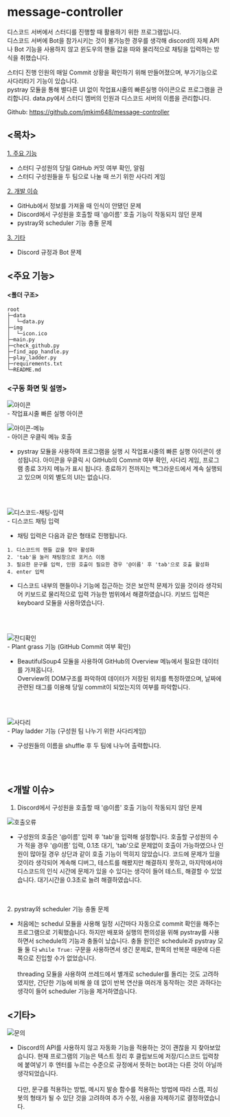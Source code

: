 # message-controller

디스코드 서버에서 스터디를 진행할 때 활용하기 위한 프로그램입니다.<br>
디스코드 서버에 Bot을 참가시키는 것이 불가능한 경우를 생각해 discord의 자체 API나 Bot 기능을 사용하지 않고 윈도우의 핸들 값을 따와 물리적으로 채팅을 입력하는 방식을 취했습니다. <br>


스터디 진행 인원의 매일 Commit 상황을 확인하기 위해 만들어졌으며, 부가기능으로 사다리타기 기능이 있습니다.<br>
pystray 모듈을 통해 별다른 UI 없이 작업표시줄의 빠른실행 아이콘으로 프로그램을 관리합니다.
data.py에서 스터디 멤버의 인원과 디스코드 서버의 이름을 관리합니다.

Github: https://github.com/jmkim648/message-controller


## <목차>
[1. 주요 기능](#주요-기능)
  - 스터디 구성원의 당일 GitHub 커밋 여부 확인, 알림
  - 스터디 구성원들을 두 팀으로 나눌 때 쓰기 위한 사다리 게임

[2. 개발 이슈](#개발-이슈)
  - GitHub에서 정보를 가져올 때 인식이 안됐던 문제
  - Discord에서 구성원을 호출할 때 '@이름' 호출 기능이 작동되지 않던 문제
  - pystray와 scheduler 기능 충돌 문제

[3. 기타](#기타)
  - Discord 규정과 Bot 문제

## <주요 기능>

#### <폴더 구조>
```
root
├─data
│  └─data.py
├─img
│  └─icon.ico
├─main.py
├─check_github.py
├─find_app_handle.py
├─play_ladder.py
├─requirements.txt
└─README.md
```

### <구동 화면 및 설명>
![아이콘](https://github.com/jmkim648/variable-recommander/assets/22714585/2fdbc6d5-76ac-4293-b977-361373df3032)  
\- 작업표시줄 빠른 실행 아이콘

![아이콘-메뉴](https://github.com/jmkim648/variable-recommander/assets/22714585/5f933301-9091-4711-a62d-233e0e0f0dad)  
\- 아이콘 우클릭 메뉴 호출

 - pystray 모듈을 사용하여 프로그램을 실행 시 작업표시줄의 빠른 실행 아이콘이 생성됩니다. 아이콘을 우클릭 시 GitHub의 Commit 여부 확인, 사다리 게임, 프로그램 종료 3가지 메뉴가 표시 됩니다. 종료하기 전까지는 백그라운드에서 계속 실행되고 있으며 이외 별도의 UI는 없습니다.
<br>
<br>

![디스코드-채팅-입력](https://github.com/jmkim648/variable-recommander/assets/22714585/dc4f6104-6caa-4e7e-bc46-d075cd1d810b)  
\- 디스코드 채팅 입력

 - 채팅 입력은 다음과 같은 형태로 진행됩니다.
 ```
 1. 디스코드의 핸들 값을 찾아 활성화
 2. 'tab'을 눌러 채팅창으로 포커스 이동
 3. 필요한 문구를 입력, 인원 호출이 필요한 경우 '@이름' 후 'tab'으로 호출 활성화
 4. enter 입력
 ```
  - 디스코드 내부의 핸들이나 기능에 접근하는 것은 보안적 문제가 있을 것이라 생각되어 키보드로 물리적으로 입력 가능한 범위에서 해결하였습니다. 키보드 입력은 keyboard 모듈을 사용하였습니다.
<br>
<br>

![잔디확인](https://github.com/jmkim648/variable-recommander/assets/22714585/e5e821ab-2d40-4f45-9fa4-ee4cc6946022)  
\- Plant grass 기능 (GitHub Commit 여부 확인)
 - BeautifulSoup4 모듈을 사용하여 GitHub의 Overview 메뉴에서 필요한 데이터를 가져옵니다.<br>Overview의 DOM구조를 파악하여 데이터가 저장된 위치를 특정하였으며, 날짜에 관련된 태그를 이용해 당일 commit이 되었는지의 여부를 파악합니다.
<br>
<br>

![사다리](https://github.com/jmkim648/variable-recommander/assets/22714585/7df30a79-df46-47ed-88b5-2d67c93f6dcc)  
\- Play ladder 기능 (구성원 팀 나누기 위한 사다리게임)
 - 구성원들의 이름을 shuffle 후 두 팀에 나누어 출력합니다.
<br>
<br>

## <개발 이슈>
1. Discord에서 구성원을 호출할 때 '@이름' 호출 기능이 작동되지 않던 문제
   
  ![호출오류](https://github.com/jmkim648/variable-recommander/assets/22714585/a96b6e17-6338-479a-b655-aca34b0f8c6a)
  - 구성원의 호출은 '@이름' 입력 후 'tab'을 입력해 설정합니다. 호출할 구성원의 수가 적을 경우 '@이름' 입력, 0.1초 대기, 'tab'으로 문제없이 호출이 가능하였으나 인원이 많아질 경우 상단과 같이 호출 기능이 먹히지 않았습니다. 코드에 문제가 있을 것이라 생각되어 계속해 디버그, 테스트를 해봤지만 해결하지 못하고, 마지막에서야 디스코드의 인식 시간에 문제가 있을 수 있다는 생각이 들어 테스트, 해결할 수 있었습니다. 대기시간을 0.3초로 늘려 해결하였습니다.
<br>
<br>
  2. pystray와 scheduler 기능 충돌 문제
  
  - 처음에는 schedul 모듈을 사용해 일정 시간마다 자동으로 commit 확인을 해주는 프로그램으로 기획했습니다. 하지만 배포와 실행의 편의성을 위해 pystray를 사용하면서 schedule의 기능과 충돌이 났습니다.
  충돌 원인은 schedule과 pystray 모듈 둘 다 `while True:` 구문을 사용하면서 생긴 문제로, 한쪽의 반복문 때문에 다른쪽으로 진입할 수가 없었습니다.<br><br>
  threading 모듈을 사용하여 쓰레드에서 별개로 scheduler를 돌리는 것도 고려하였지만, 간단한 기능에 비해 쓸 데 없이 반복 연산을 여러개 동작하는 것은 과하다는 생각이 들어 scheduler 기능을 제거하였습니다.


## <기타>
![문의](https://github.com/jmkim648/variable-recommander/assets/22714585/f6fbfc8d-65b4-4cb7-b62b-62a0b711dafc)
- Discord의 API를 사용하지 않고 자동화 기능을 적용하는 것이 괜찮을 지 찾아보았습니다.
현재 프로그램의 기능은 텍스트 정리 후 클립보드에 저장/디스코드 입력창에 붙여넣기 후 엔터를 누르는 수준으로 규정에서 뜻하는 bot과는 다른 것이 아닐까 생각되었습니다. <br><br>
다만, 문구를 적용하는 방법, 메시지 발송 함수를 적용하는 방법에 따라 스캠, 피싱 봇의 형태가 될 수 있단 것을 고려하여 추가 수정, 사용을 자제하기로 결정하였습니다.
